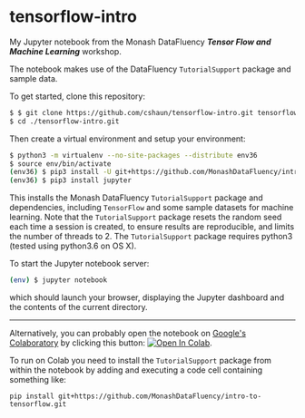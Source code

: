 # tensorflow-intro

My Jupyter notebook from the Monash DataFluency **_Tensor Flow and Machine Learning_** workshop.

The notebook makes use of the DataFluency `TutorialSupport` package and sample data.

To get started, clone this repository:

```bash
$ $ git clone https://github.com/cshaun/tensorflow-intro.git tensorflow-intro.git
$ cd ./tensorflow-intro.git
```

Then create a virtual environment and setup your environment:

```bash
$ python3 -m virtualenv --no-site-packages --distribute env36
$ source env/bin/activate
(env36) $ pip3 install -U git+https://github.com/MonashDataFluency/intro-to-tensorflow.git
(env36) $ pip3 install jupyter
```

This installs the Monash DataFluency `TutorialSupport` package and dependencies, including `TensorFlow` and some sample datasets for machine learning. Note that the `TutorialSupport` package resets the random seed each time a session is created, to ensure results are reproducible, and limits the number of threads to 2. The `TutorialSupport` package requires python3 (tested using python3.6 on OS X).

To start the Jupyter notebook server:

```bash
(env) $ jupyter notebook
```
which should launch your browser, displaying the Jupyter dashboard and the contents of the current directory.

---

Alternatively, you can probably open the notebook on [Google's Colaboratory](https://colab.research.google.com/ "Google Colab") by clicking this button: [![Open In Colab](https://colab.research.google.com/assets/colab-badge.svg)](https://colab.research.google.com/github/cnuahs/tensorflow-intro/blob/master/ML_Coursework_Student.ipynb).

To run on Colab you need to install the `TutorialSupport` package from within the notebook by adding and executing a code cell containing something like:

```
pip install git+https://github.com/MonashDataFluency/intro-to-tensorflow.git
```
